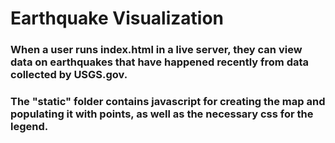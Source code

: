 # Earthquake Visualization

### When a user runs index.html in a live server, they can view data on earthquakes that have happened recently from data collected by USGS.gov.

### The "static" folder contains javascript for creating the map and populating it with points, as well as the necessary css for the legend.
